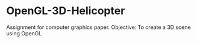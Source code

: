 # OpenGL-3D-Helicopter
Assignment for computer graphics paper. Objective: To create a 3D scene using OpenGL
